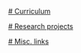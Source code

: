 [# Curriculum](https://faulanier.github.io/curriculum.html)


[# Research projects](https://faulanier.github.io/curriculum.html)


[# Misc. links](https://faulanier.github.io/curriculum.html)
